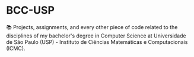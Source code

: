 # BCC-USP
:books: Projects, assignments, and every other piece of code related to the disciplines of my bachelor's degree in Computer Science at Universidade de São Paulo (USP) - Instituto de Ciências Matemáticas e Computacionais (ICMC).
